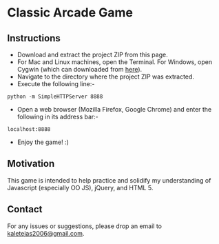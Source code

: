 # Classic Arcade Game

## Instructions

- Download and extract the project ZIP from this page.
- For Mac and Linux machines, open the Terminal. For Windows, open Cygwin (which can downloaded from [here](http://cygwin.com/install.html)).
- Navigate to the directory where the project ZIP was extracted.
- Execute the following line:-
```
python -m SimpleHTTPServer 8888
```
- Open a web browser (Mozilla Firefox, Google Chrome) and enter the following in its address bar:-
```
localhost:8888
```
- Enjoy the game! :)

## Motivation

This game is intended to help practice and solidify my understanding of Javascript (especially OO JS), jQuery, and HTML 5.

## Contact

For any issues or suggestions, please drop an email to [kaletejas2006@gmail.com](mailto:kaletejas2006@gmail.com).
